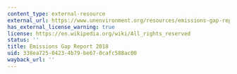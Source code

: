 ```yaml
---
content_type: external-resource
external_url: https://www.unenvironment.org/resources/emissions-gap-report-2018
has_external_license_warning: true
license: https://en.wikipedia.org/wiki/All_rights_reserved
status: ''
title: Emissions Gap Report 2018
uid: 338ea725-0423-4b79-be67-0cafc588ac00
wayback_url: ''
---
```

